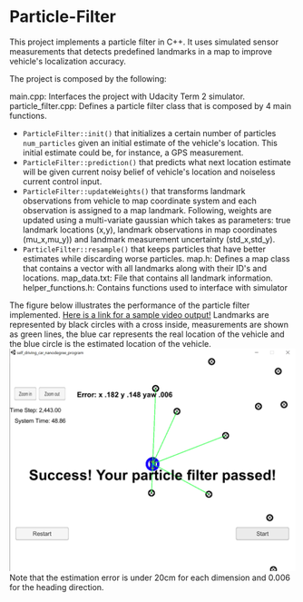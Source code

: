 # Particle-Filter

This project implements a particle filter in C++. It uses simulated sensor measurements that detects predefined landmarks in a map to improve vehicle's localization accuracy.

The project is composed by the following:

main.cpp: Interfaces the project with Udacity Term 2 simulator.
particle_filter.cpp: Defines a particle filter class that is composed by 4 main functions.
* `ParticleFilter::init()` that initializes a certain number of particles `num_particles` given an initial estimate of the vehicle's location. This initial estimate could be, for instance, a GPS measurement.
* `ParticleFilter::prediction()` that predicts what next location estimate will be given current noisy belief of vehicle's location and noiseless current control input.
* `ParticleFilter::updateWeights()` that transforms landmark observations from vehicle to map coordinate system and each observation is assigned to a map landmark. Following, weights are updated using a multi-variate gaussian which takes as parameters: true landmark locations (x,y), landmark observations in map coordinates (mu_x,mu_y)) and landmark measurement uncertainty (std_x,std_y).
* `ParticleFilter::resample()` that keeps particles that have better estimates while discarding worse particles.
map.h: Defines a map class that contains a vector with all landmarks along with their ID's and locations.
map_data.txt: File that contains all landmark information.
helper_functions.h: Contains functions used to interface with simulator

The figure below illustrates the performance of the particle filter implemented. [Here is a link for a sample video output!](https://www.youtube.com/watch?v=prqvmrtNon4)
Landmarks are represented by black circles with a cross inside, measurements are shown as green lines, the blue car represents the real location of the vehicle and the blue circle is the estimated location of the vehicle.![](simulator_output.png)
Note that the estimation error is under 20cm for each dimension and 0.006 for the heading direction.